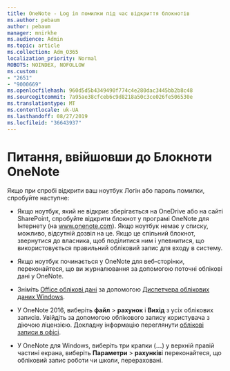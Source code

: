 ```yaml
---
title: OneNote - Log in помилки під час відкриття блокнотів
ms.author: pebaum
author: pebaum
manager: mnirkhe
ms.audience: Admin
ms.topic: article
ms.collection: Adm_O365
localization_priority: Normal
ROBOTS: NOINDEX, NOFOLLOW
ms.custom:
- "2651"
- "9000669"
ms.openlocfilehash: 960d5d5b4349490f774c4e280dac3445bb2b8c48
ms.sourcegitcommit: 7a95ae38cfceb6c9d8218a50c3ce026fe506530e
ms.translationtype: MT
ms.contentlocale: uk-UA
ms.lasthandoff: 08/27/2019
ms.locfileid: "36643937"
---
```

# <a name="issues-signing-in-to-onenote-notebooks"></a>Питання, ввійшовши до Блокноти OneNote

Якщо при спробі відкрити ваш ноутбук Логін або пароль помилки, спробуйте наступне:

- Якщо ноутбук, який не відкриє зберігається на OneDrive або на сайті SharePoint, спробуйте відкрити блокнот у програмі OneNote для Інтернету (на www.onenote.com). Якщо ноутбук немає у списку, можливо, відсутній дозвіл на це. Якщо це спільний блокнот, звернутися до власника, щоб поділитися ним і упевнитися, що використовується правильний обліковий запис для входу в систему.

- Якщо ноутбук починається у OneNote для веб-сторінки, переконайтеся, що ви журналювання за допомогою поточні облікові дані у OneNote. 

- Зніміть [Office облікові дані](https://docs.microsoft.com/office/troubleshoot/error-messages/another-account-already-signed-in#step-3-clear-cached-credentials-on-the-computer) за допомогою [Диспетчера облікових даних Windows](https://support.microsoft.com/help/4026814/windows-accessing-credential-manager).

- У OneNote 2016, виберіть **файл** > **рахунок** і **Вихід** з усіх облікових записів. Увійдіть за допомогою облікового запису користувача з діючою ліцензією. Докладну інформацію переглянути [облікові записи в офісі](https://support.office.com/article/accounts-in-office-628ea040-f265-49de-b986-be09c3ebf8a9).

- У OneNote для Windows, виберіть три крапки (**...**) у верхній правій частині екрана, виберіть **Параметри** > **рахунків**і переконайтеся, що обліковий запис роботи чи школи, перераховані.